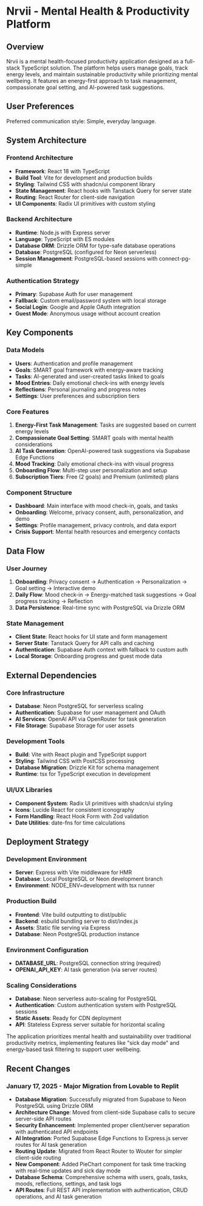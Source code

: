 # Nrvii - Mental Health & Productivity Platform

## Overview

Nrvii is a mental health-focused productivity application designed as a full-stack TypeScript solution. The platform helps users manage goals, track energy levels, and maintain sustainable productivity while prioritizing mental wellbeing. It features an energy-first approach to task management, compassionate goal setting, and AI-powered task suggestions.

## User Preferences

Preferred communication style: Simple, everyday language.

## System Architecture

### Frontend Architecture
- **Framework**: React 18 with TypeScript
- **Build Tool**: Vite for development and production builds
- **Styling**: Tailwind CSS with shadcn/ui component library
- **State Management**: React hooks with Tanstack Query for server state
- **Routing**: React Router for client-side navigation
- **UI Components**: Radix UI primitives with custom styling

### Backend Architecture
- **Runtime**: Node.js with Express server
- **Language**: TypeScript with ES modules
- **Database ORM**: Drizzle ORM for type-safe database operations
- **Database**: PostgreSQL (configured for Neon serverless)
- **Session Management**: PostgreSQL-based sessions with connect-pg-simple

### Authentication Strategy
- **Primary**: Supabase Auth for user management
- **Fallback**: Custom email/password system with local storage
- **Social Login**: Google and Apple OAuth integration
- **Guest Mode**: Anonymous usage without account creation

## Key Components

### Data Models
- **Users**: Authentication and profile management
- **Goals**: SMART goal framework with energy-aware tracking
- **Tasks**: AI-generated and user-created tasks linked to goals
- **Mood Entries**: Daily emotional check-ins with energy levels
- **Reflections**: Personal journaling and progress notes
- **Settings**: User preferences and subscription tiers

### Core Features
1. **Energy-First Task Management**: Tasks are suggested based on current energy levels
2. **Compassionate Goal Setting**: SMART goals with mental health considerations
3. **AI Task Generation**: OpenAI-powered task suggestions via Supabase Edge Functions
4. **Mood Tracking**: Daily emotional check-ins with visual progress
5. **Onboarding Flow**: Multi-step user personalization and setup
6. **Subscription Tiers**: Free (2 goals) and Premium (unlimited) plans

### Component Structure
- **Dashboard**: Main interface with mood check-in, goals, and tasks
- **Onboarding**: Welcome, privacy consent, auth, personalization, and demo
- **Settings**: Profile management, privacy controls, and data export
- **Crisis Support**: Mental health resources and emergency contacts

## Data Flow

### User Journey
1. **Onboarding**: Privacy consent → Authentication → Personalization → Goal setting → Interactive demo
2. **Daily Flow**: Mood check-in → Energy-matched task suggestions → Goal progress tracking → Reflection
3. **Data Persistence**: Real-time sync with PostgreSQL via Drizzle ORM

### State Management
- **Client State**: React hooks for UI state and form management
- **Server State**: Tanstack Query for API calls and caching
- **Authentication**: Supabase Auth context with fallback to custom auth
- **Local Storage**: Onboarding progress and guest mode data

## External Dependencies

### Core Infrastructure
- **Database**: Neon PostgreSQL for serverless scaling
- **Authentication**: Supabase for user management and OAuth
- **AI Services**: OpenAI API via OpenRouter for task generation
- **File Storage**: Supabase Storage for user assets

### Development Tools
- **Build**: Vite with React plugin and TypeScript support
- **Styling**: Tailwind CSS with PostCSS processing
- **Database Migration**: Drizzle Kit for schema management
- **Runtime**: tsx for TypeScript execution in development

### UI/UX Libraries
- **Component System**: Radix UI primitives with shadcn/ui styling
- **Icons**: Lucide React for consistent iconography
- **Form Handling**: React Hook Form with Zod validation
- **Date Utilities**: date-fns for time calculations

## Deployment Strategy

### Development Environment
- **Server**: Express with Vite middleware for HMR
- **Database**: Local PostgreSQL or Neon development branch
- **Environment**: NODE_ENV=development with tsx runner

### Production Build
- **Frontend**: Vite build outputting to dist/public
- **Backend**: esbuild bundling server to dist/index.js
- **Assets**: Static file serving via Express
- **Database**: Neon PostgreSQL production instance

### Environment Configuration
- **DATABASE_URL**: PostgreSQL connection string (required)
- **OPENAI_API_KEY**: AI task generation (via server routes)

### Scaling Considerations
- **Database**: Neon serverless auto-scaling for PostgreSQL
- **Authentication**: Custom authentication system with PostgreSQL sessions
- **Static Assets**: Ready for CDN deployment
- **API**: Stateless Express server suitable for horizontal scaling

The application prioritizes mental health and sustainability over traditional productivity metrics, implementing features like "sick day mode" and energy-based task filtering to support user wellbeing.

## Recent Changes

### January 17, 2025 - Major Migration from Lovable to Replit
- **Database Migration**: Successfully migrated from Supabase to Neon PostgreSQL using Drizzle ORM
- **Architecture Change**: Moved from client-side Supabase calls to secure server-side API routes
- **Security Enhancement**: Implemented proper client/server separation with authenticated API endpoints
- **AI Integration**: Ported Supabase Edge Functions to Express.js server routes for AI task generation
- **Routing Update**: Migrated from React Router to Wouter for simpler client-side routing
- **New Component**: Added PieChart component for task time tracking with real-time updates and sick day mode
- **Database Schema**: Comprehensive schema with users, goals, tasks, moods, reflections, settings, and task logs
- **API Routes**: Full REST API implementation with authentication, CRUD operations, and AI task generation